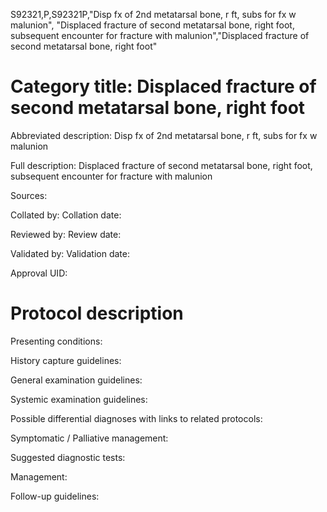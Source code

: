S92321,P,S92321P,"Disp fx of 2nd metatarsal bone, r ft, subs for fx w malunion", "Displaced fracture of second metatarsal bone, right foot, subsequent encounter for fracture with malunion","Displaced fracture of second metatarsal bone, right foot"
# Category title: Displaced fracture of second metatarsal bone, right foot

Abbreviated description: Disp fx of 2nd metatarsal bone, r ft, subs for fx w malunion

Full description: Displaced fracture of second metatarsal bone, right foot, subsequent encounter for fracture with malunion

Sources:

Collated by:
Collation date:

Reviewed by:
Review date:

Validated by:
Validation date:

Approval UID:

# Protocol description

Presenting conditions:

History capture guidelines:

General examination guidelines:

Systemic examination guidelines:

Possible differential diagnoses with links to related protocols:

Symptomatic / Palliative management:

Suggested diagnostic tests:

Management:

Follow-up guidelines:
